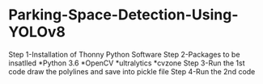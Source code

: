 # Parking-Space-Detection-Using-YOLOv8
Step 1-Installation of Thonny Python Software
Step 2-Packages to be insatlled 
*Python 3.6 
*OpenCV 
*ultralytics
*cvzone
Step 3-Run the 1st code draw the polylines and save into pickle file 
Step 4-Run the 2nd code 


